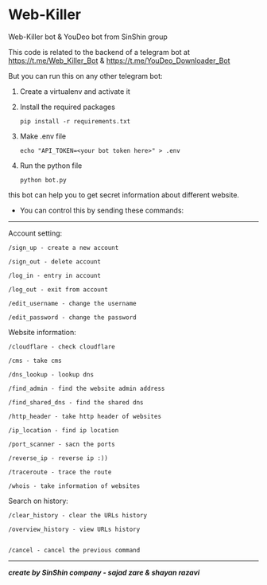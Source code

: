 # Web-Killer
Web-Killer bot & YouDeo bot from SinShin group

This code is related to the backend of a telegram bot at https://t.me/Web_Killer_Bot & https://t.me/YouDeo_Downloader_Bot

But you can run this on any other telegram bot:

  1. Create a virtualenv and activate it

  2. Install the required packages

         pip install -r requirements.txt
    
  3. Make .env file

         echo "API_TOKEN=<your bot token here>" > .env
    
  4. Run the python file

         python bot.py



this bot can help you to get secret information about different website.

* You can control this by sending these commands:


---


Account setting:

    /sign_up - create a new account

    /sign_out - delete account

    /log_in - entry in account

    /log_out - exit from account

    /edit_username - change the username

    /edit_password - change the password


Website information:

    /cloudflare - check cloudflare

    /cms - take cms

    /dns_lookup - lookup dns

    /find_admin - find the website admin address

    /find_shared_dns - find the shared dns

    /http_header - take http header of websites

    /ip_location - find ip location 

    /port_scanner - sacn the ports

    /reverse_ip - reverse ip :))

    /traceroute - trace the route

    /whois - take information of websites


Search on history:

    /clear_history - clear the URLs history

    /overview_history - view URLs history


    /cancel - cancel the previous command

---

_****create by SinShin company - sajad zare & shayan razavi****_

